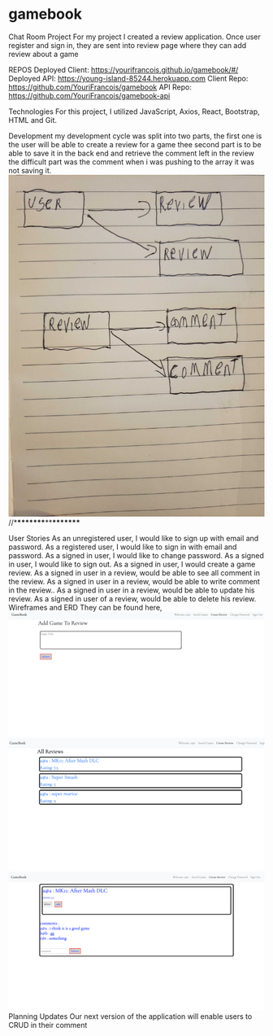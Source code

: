 # gamebook

Chat Room Project
For my project I created a review application. Once user register and sign in, they are sent into review page where they can add review about a game

REPOS
Deployed Client: https://yourifrancois.github.io/gamebook/#/
Deployed API: https://young-island-85244.herokuapp.com
Client Repo: https://github.com/YouriFrancois/gamebook
API Repo: https://github.com/YouriFrancois/gamebook-api

Technologies
For this project, I utilized JavaScript, Axios, React, Bootstrap, HTML and Git.

Development
my development cycle was split into two parts, the first one is the user will be able to create a review for a game thee second part is to be able to save it in the back end and retrieve the comment left in the review the difficult part was the comment when i was pushing to the array it was not saving it.
<img src="pic/pic4.jpg ">
//\***\*\*\*\*\*\*\***\*\***\*\*\*\*\*\*\***

User Stories
As an unregistered user, I would like to sign up with email and password.
As a registered user, I would like to sign in with email and password.
As a signed in user, I would like to change password.
As a signed in user, I would like to sign out.
As a signed in user, I would create a game review.
As a signed in user in a review, would be able to see all comment in the review.
As a signed in user in a review, would be able to write comment in the review..
As a signed in user in a review, would be able to update his review.
As a signed in user of a review, would be able to delete his review.
Wireframes and ERD
They can be found here,
<br/>
<img src="pic/pic1.png ">
<img src="pic/pic2.png ">
<img src="pic/pic3.png ">
<br/>
Planning Updates
Our next version of the application will enable users to CRUD in their comment
